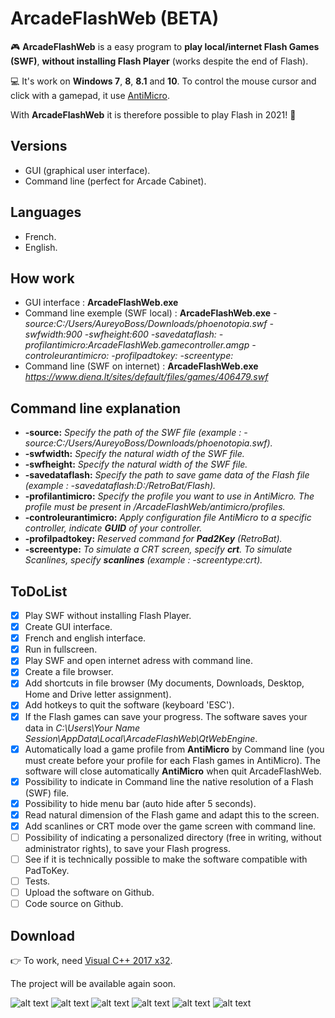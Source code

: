 # ArcadeFlashWeb (BETA)
🎮 **ArcadeFlashWeb** is a easy program to **play local/internet Flash Games (SWF)**, **without installing Flash Player** (works despite the end of Flash).

💻 It's work on **Windows 7**, **8**, **8.1** and **10**. To control the mouse cursor and click with a gamepad, it use [AntiMicro](https://github.com/AntiMicro/antimicro "AntiMicro's Homepage").

With **ArcadeFlashWeb** it is therefore possible to play Flash in 2021! :tada:

## Versions
- GUI (graphical user interface).
- Command line (perfect for Arcade Cabinet).

## Languages
- French.
- English.

## How work
- GUI interface : **ArcadeFlashWeb.exe**
- Command line exemple (SWF local) : **ArcadeFlashWeb.exe** *-source:C:/Users/AureyoBoss/Downloads/phoenotopia.swf -swfwidth:900 -swfheight:600 -savedataflash: -profilantimicro:ArcadeFlashWeb.gamecontroller.amgp -controleurantimicro: -profilpadtokey: -screentype:*
- Command line (SWF on internet) : **ArcadeFlashWeb.exe** *https://www.diena.lt/sites/default/files/games/406479.swf*

## Command line explanation
- **-source:** *Specify the path of the SWF file (example : -source:C:/Users/AureyoBoss/Downloads/phoenotopia.swf).*
- **-swfwidth:** *Specify the natural width of the SWF file.*
- **-swfheight:** *Specify the natural width of the SWF file.*
- **-savedataflash:** *Specify the path to save game data of the Flash file (example : -savedataflash:D:/RetroBat/Flash).*
- **-profilantimicro:** *Specify the profile you want to use in AntiMicro. The profile must be present in /ArcadeFlashWeb/antimicro/profiles.*
- **-controleurantimicro:** *Apply configuration file AntiMicro to a specific controller, indicate **GUID** of your controller.*
- **-profilpadtokey:** *Reserved command for **Pad2Key** (RetroBat).*
- **-screentype:** *To simulate a CRT screen, specify **crt**. To simulate Scanlines, specify **scanlines** (example : -screentype:crt).*

## ToDoList
* [x] Play SWF without installing Flash Player.
* [x] Create GUI interface.
* [X] French and english interface.
* [x] Run in fullscreen.
* [x] Play SWF and open internet adress with command line.
* [x] Create a file browser.
* [x] Add shortcuts in file browser (My documents, Downloads, Desktop, Home and Drive letter assignment).
* [x] Add hotkeys to quit the software (keyboard 'ESC').
* [x] If the Flash games can save your progress. The software saves your data in *C:\Users\Your Name Session\AppData\Local\ArcadeFlashWeb\QtWebEngine*.
* [x] Automatically load a game profile from **AntiMicro** by Command line (you must create before your profile for each Flash games in AntiMicro). The software will close automatically **AntiMicro** when quit ArcadeFlashWeb.
* [x] Possibility to indicate in Command line the native resolution of a Flash (SWF) file.
* [x] Possibility to hide menu bar (auto hide after 5 seconds).
* [X] Read natural dimension of the Flash game and adapt this to the screen.
* [X] Add scanlines or CRT mode over the game screen with command line.
* [ ] Possibility of indicating a personalized directory (free in writing, without administrator rights), to save your Flash progress.
* [ ] See if it is technically possible to make the software compatible with PadToKey.
* [ ] Tests.
* [ ] Upload the software on Github.
* [ ] Code source on Github.

## Download
👉 To work, need [Visual C++ 2017 x32](https://support.microsoft.com/fr-fr/topic/derniers-t%C3%A9l%C3%A9chargements-pris-en-charge-de-visual-c-2647da03-1eea-4433-9aff-95f26a218cc0 "").

The project will be available again soon.

![alt text](https://github.com/aureyoboss/ArcadeFlashWeb/blob/main/screenshots/ArcadeFlashWeb_01.jpg?raw=true)
![alt text](https://github.com/aureyoboss/ArcadeFlashWeb/blob/main/screenshots/ArcadeFlashWeb_02.jpg?raw=true)
![alt text](https://github.com/aureyoboss/ArcadeFlashWeb/blob/main/screenshots/ArcadeFlashWeb_03.jpg?raw=true)
![alt text](https://github.com/aureyoboss/ArcadeFlashWeb/blob/main/screenshots/ArcadeFlashWeb_04.jpg?raw=true)
![alt text](https://github.com/aureyoboss/ArcadeFlashWeb/blob/main/screenshots/ArcadeFlashWeb_05.jpg?raw=true)
![alt text](https://github.com/aureyoboss/ArcadeFlashWeb/blob/main/screenshots/ArcadeFlashWeb_06.jpg?raw=true)
